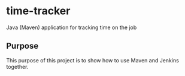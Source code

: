 # time-tracker
Java (Maven) application for tracking time on the job

## Purpose



This purpose of this project is to show how to use Maven and Jenkins together.
